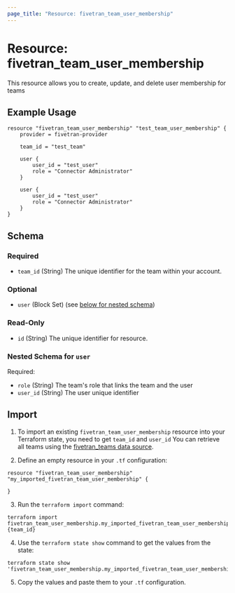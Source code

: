 ```yaml
---
page_title: "Resource: fivetran_team_user_membership"
---
```


# Resource: fivetran_team_user_membership

This resource allows you to create, update, and delete user membership for teams

## Example Usage

```hcl
resource "fivetran_team_user_membership" "test_team_user_membership" {
    provider = fivetran-provider

    team_id = "test_team"
    
    user {
        user_id = "test_user"
        role = "Connector Administrator"
    }

    user {
        user_id = "test_user"
        role = "Connector Administrator"
    }
}
```

<!-- schema generated by tfplugindocs -->
## Schema

### Required

- `team_id` (String) The unique identifier for the team within your account.

### Optional

- `user` (Block Set) (see [below for nested schema](#nestedblock--user))

### Read-Only

- `id` (String) The unique identifier for resource.

<a id="nestedblock--user"></a>
### Nested Schema for `user`

Required:

- `role` (String) The team's role that links the team and the user
- `user_id` (String) The user unique identifier

## Import

1. To import an existing `fivetran_team_user_membership` resource into your Terraform state, you need to get `team_id` and `user_id`
You can retrieve all teams using the [fivetran_teams data source](/docs/data-sources/teams).

2. Define an empty resource in your `.tf` configuration:

```hcl
resource "fivetran_team_user_membership" "my_imported_fivetran_team_user_membership" {

}
```

3. Run the `terraform import` command:

```
terraform import fivetran_team_user_membership.my_imported_fivetran_team_user_membership {team_id}
```

4. Use the `terraform state show` command to get the values from the state:

```
terraform state show 'fivetran_team_user_membership.my_imported_fivetran_team_user_membership'
```
5. Copy the values and paste them to your `.tf` configuration.
